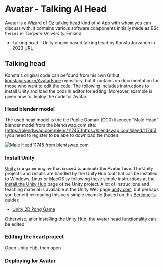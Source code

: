 # Avatar - Talking AI Head
Avatar is a Wizard of Oz talking head kind of AI App with whom you can discuss with. It contains various software components initially made as BSc theses in Tampere University, Finland:

 * Talking head - Unity engine based talking head by Konsta Jurvanen in 2023 [URL](https://urn.fi/URN:NBN:fi:tuni-202211068199)

## Talking head
Konsta's original code can be found from his own Githut [konstajurvanen/AvatarFace](https://github.com/konstajurvanen/AvatarFace) repository, but it contains no documentation for those who want to edit the code. The following includes instructions to install Unity and load the code in editor for editing. Moreover, example is given how to deploy the code for Avatar.

### Head blender model
The used head model is the the Public Domain (CC0) lisenced "Male Head" blender model from the blendswap.com site: [https://blendswap.com/blend/11745](https://blendswap.com/blend/11745) (you need to register to be able to download the model).

![Male Head 11745 from blendswap.com](images/male_head_11745.jpg?raw=true "Male Head 11745 from blendswap.com")

### Install Unity
[Unity](https://en.wikipedia.org/wiki/Unity_(game_engine)) is a game engine that is used to animate the Avatar face. The Unity projects and installs are handled by the Unity Hub tool that can be installed to Windows, Linux or MacOS by following these simple instructions at the [Install the Unity Hub](https://docs.unity3d.com/hub/manual/InstallHub.html) page of the Unity project. A lot of instructions and teaching material is available at the Unity Web page
[unity.com](https://unity.com/), but perhaps you benefit by reading this very simple example (based on this [Beginner's guide](https://forum.unity.com/threads/linux-beginners-guide-for-developers.978321/)):

 * [Unity 2D Pong Game](https://noobtuts.com/unity/2d-pong-game)

Otherwise, after installing the Unity Hub, the Avatar head functionality can be edited.

### Editing the head project

Open Unity Hub, then open 

### Deploying for Avatar
